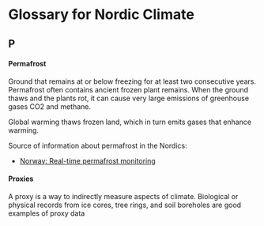 # Glossary for Nordic Climate

## P

#### Permafrost

Ground that remains at or below freezing for at least two consecutive years. Permafrost often contains ancient frozen plant remains. When the ground thaws and the plants rot, it can cause very large emissions of greenhouse gases CO2 and methane.

Global warming thaws frozen land, which in turn emits gases that enhance warming.

Source of information about permafrost in the Nordics:

- [Norway: Real-time permafrost monitoring](https://cryo.met.no/en/permafrost)

#### Proxies

A proxy is a way to indirectly measure aspects of climate. Biological or physical records from ice cores, tree rings, and soil boreholes are good examples of proxy data

